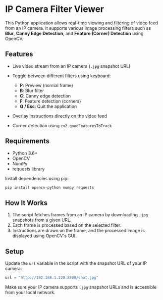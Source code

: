 # IP Camera Filter Viewer

This Python application allows real-time viewing and filtering of video feed from an IP camera. It supports various image processing filters such as **Blur**, **Canny Edge Detection**, and **Feature (Corner) Detection** using OpenCV.

## Features

* Live video stream from an IP camera (`.jpg` snapshot URL)
* Toggle between different filters using keyboard:

  * **P**: Preview (normal frame)
  * **B**: Blur filter
  * **C**: Canny edge detection
  * **F**: Feature detection (corners)
  * **Q / Esc**: Quit the application
* Overlay instructions directly on the video feed
* Corner detection using `cv2.goodFeaturesToTrack`

## Requirements
* Python 3.6+
* OpenCV
* NumPy
* requests library

Install dependencies using pip:

```bash
pip install opencv-python numpy requests
```

## How It Works

1. The script fetches frames from an IP camera by downloading `.jpg` snapshots from a given URL.
2. Each frame is processed based on the selected filter.
3. Instructions are drawn on the frame, and the processed image is displayed using OpenCV's GUI.

## Setup

Update the `url` variable in the script with the snapshot URL of your IP camera:

```python
url = "http://192.168.1.228:8080/shot.jpg"
```

Make sure your IP camera supports `.jpg` snapshot URLs and is accessible from your local network.
